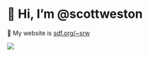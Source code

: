 # 👋 Hi, I’m @scottweston

💞️ My website is [sdf.org/~srw](https://sdf.org/~srw)  

[![](https://fedi-badge.deno.dev/@scott@hackerspace.au/posts.svg?style=flat)](https://hackerspace.au/@scott)

<!---
scottweston/scottweston is a ✨ special ✨ repository because its `README.md` (this file) appears on your GitHub profile.
You can click the Preview link to take a look at your changes.
--->
